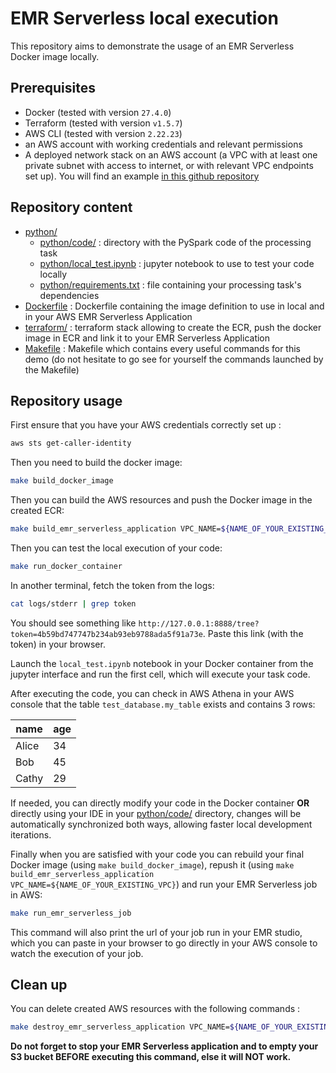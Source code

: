 # EMR Serverless local execution

This repository aims to demonstrate the usage of an EMR Serverless Docker image locally.

## Prerequisites

* Docker (tested with version `27.4.0`)
* Terraform (tested with version `v1.5.7`)
* AWS CLI (tested with version `2.22.23`)
* an AWS account with working credentials and relevant permissions
* A deployed network stack on an AWS account (a VPC with at least one private subnet with access to internet, or with relevant VPC endpoints set up). You will find an example [in this github repository](https://github.com/erwan-simon/aws-network-stack)

## Repository content

* [python/](./python)
    * [python/code/](./python/code/) : directory with the PySpark code of the processing task
    * [python/local_test.ipynb](./python/local_test.ipynb) : jupyter notebook to use to test your code locally
    * [python/requirements.txt](./python/requirements.txt) : file containing your processing task's dependencies
* [Dockerfile](./Dockerfile) : Dockerfile containing the image definition to use in local and in your AWS EMR Serverless Application
* [terraform/](./terraform/) : terraform stack allowing to create the ECR, push the docker image in ECR and link it to your EMR Serverless Application
* [Makefile](./Makefile) : Makefile which contains every useful commands for this demo (do not hesitate to go see for yourself the commands launched by the Makefile)

## Repository usage

First ensure that you have your AWS credentials correctly set up :
```bash
aws sts get-caller-identity
```

Then you need to build the docker image:
```bash
make build_docker_image
```

Then you can build the AWS resources and push the Docker image in the created ECR:
```bash
make build_emr_serverless_application VPC_NAME=${NAME_OF_YOUR_EXISTING_VPC}
```

Then you can test the local execution of your code:
```bash
make run_docker_container
```

In another terminal, fetch the token from the logs:
```bash
cat logs/stderr | grep token
```
You should see something like `http://127.0.0.1:8888/tree?token=4b59bd747747b234ab93eb9788ada5f91a73e`. Paste this link (with the token) in your browser.

Launch the `local_test.ipynb` notebook in your Docker container from the jupyter interface and run the first cell, which will execute your task code.

After executing the code, you can check in AWS Athena in your AWS console that the table `test_database.my_table` exists and contains 3 rows:

| name | age |
| --- | --- |
| Alice | 34 |
| Bob | 45 |
| Cathy | 29 |

If needed, you can directly modify your code in the Docker container **OR** directly using your IDE in your [python/code/](python/code/) directory, changes will be automatically synchronized both ways, allowing faster local development iterations.

Finally when you are satisfied with your code you can rebuild your final Docker image (using `make build_docker_image`), repush it (using `make build_emr_serverless_application VPC_NAME=${NAME_OF_YOUR_EXISTING_VPC}`) and run your EMR Serverless job in AWS:
```bash
make run_emr_serverless_job
```
This command will also print the url of your job run in your EMR studio, which you can paste in your browser to go directly in your AWS console to watch the execution of your job.

## Clean up

You can delete created AWS resources with the following commands :
```bash
make destroy_emr_serverless_application VPC_NAME=${NAME_OF_YOUR_EXISTING_VPC}
```

**Do not forget to stop your EMR Serverless application and to empty your S3 bucket BEFORE executing this command, else it will NOT work.**
